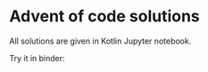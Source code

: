 # Advent of code solutions

All solutions are given in Kotlin Jupyter notebook.

Try it in binder: 
